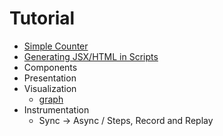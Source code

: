 # Tutorial

- [Simple Counter](counter.md)
- [Generating JSX/HTML in Scripts](coolview.md)
- Components
- Presentation
- Visualization
  - [graph](graph.md)
- Instrumentation
  - Sync -> Async / Steps, Record and Replay